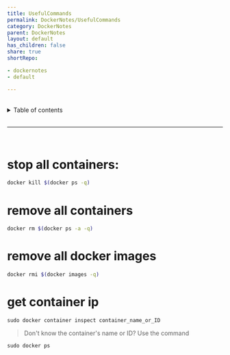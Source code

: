 ```yaml
---
title: UsefulCommands
permalink: DockerNotes/UsefulCommands
category: DockerNotes
parent: DockerNotes
layout: default
has_children: false
share: true
shortRepo:

- dockernotes
- default

---
```


<br/>

<details markdown="block">                    
<summary>                    
Table of contents                    
</summary>                    
{: .text-delta }                    
1. TOC                    
{:toc}                    
</details>

<br/>

---

<br/>

# stop all containers:

```bash
docker kill $(docker ps -q)
```

# remove all containers

```bash
docker rm $(docker ps -a -q)
```

# remove all docker images

```bash
docker rmi $(docker images -q)
```

# get container ip

```shell
sudo docker container inspect container_name_or_ID
```

> Don't know the container's name or ID? Use the command

```shell
sudo docker ps
```